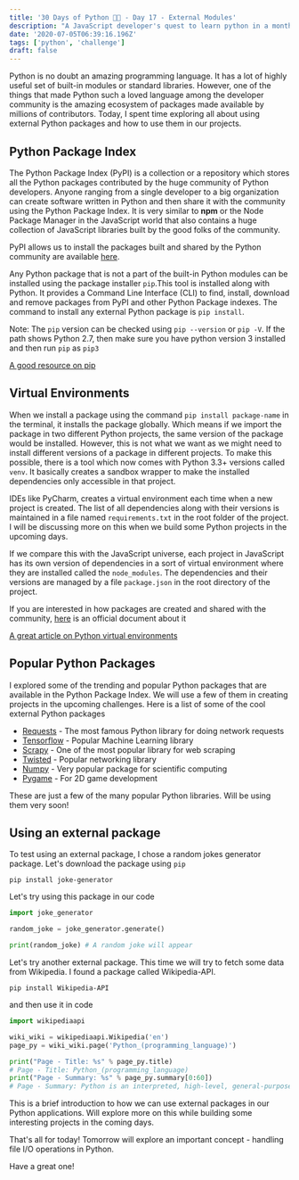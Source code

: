 ```yaml
---
title: '30 Days of Python 👨‍💻 - Day 17 - External Modules'
description: "A JavaScript developer's quest to learn python in a month."
date: '2020-07-05T06:39:16.196Z'
tags: ['python', 'challenge']
draft: false
---
```

Python is no doubt an amazing programming language. It has a lot of highly useful set of built-in modules or standard libraries. However, one of the things that made Python such a loved language among the developer community is the amazing ecosystem of packages made available by millions of contributors. Today, I spent time exploring all about using external Python packages and how to use them in our projects.

## Python Package Index

The Python Package Index (PyPI) is a collection or a repository which stores all the Python packages contributed by the huge community of Python developers. Anyone ranging from a single developer to a big organization can create software written in Python and then share it with the community using the Python Package Index. It is very similar to **npm** or the Node Package Manager in the JavaScript world that also contains a huge collection of JavaScript libraries built by the good folks of the community. 

PyPI allows us to install the packages built and shared by the Python community are available [here](https://pypi.org/).

Any Python package that is not a part of the built-in Python modules can be installed using the package installer `pip`.This tool is installed along with Python. It provides a Command Line Interface (CLI) to find, install, download and remove packages from PyPI and other Python Package indexes. The command to install any external Python package is `pip install`. 

Note: The `pip` version can be checked using `pip --version` or `pip -V`. If the path shows Python 2.7, then make sure you have python version 3 installed and then run `pip` as `pip3`

[A good resource on pip](https://www.w3schools.com/python/python_pip.asp)

## Virtual Environments

When we install a package using the command `pip install package-name` in the terminal, it installs the package globally. Which means if we import the package in two different Python projects, the same version of the package would be installed. However, this is not what we want as we might need to install different versions of a package in different projects. To make this possible, there is a tool which now comes with Python 3.3+ versions called `venv`. It basically creates a sandbox wrapper to make the installed dependencies only accessible in that project. 

IDEs like PyCharm, creates a virtual environment each time when a new project is created. The list of all dependencies along with their versions is maintained in a file named `requirements.txt` in the root folder of the project. I will be discussing more on this when we build some Python projects in the upcoming days.

If we compare this with the JavaScript universe, each project in JavaScript has its own version of dependencies in a sort of virtual environment where they are installed called the `node_modules`. The dependencies and their versions are managed by a file `package.json` in the root directory of the project. 

If you are interested in how packages are created and shared with the community, [here](https://packaging.python.org/tutorials/packaging-projects/) is an official document about it 

[A great article on Python virtual environments](https://realpython.com/python-virtual-environments-a-primer/)

## Popular Python Packages

I explored some of the trending and popular Python packages that are available in the Python Package Index. We will use a few of them in creating projects in the upcoming challenges. Here is a list of some of the cool external Python packages

- [Requests](http://www.python-requests.org/) - The most famous Python library for doing network requests
- [Tensorflow](https://github.com/tensorflow/tensorflow) - Popular Machine Learning library
- [Scrapy](https://scrapy.org/) - One of the most popular library for web scraping
- [Twisted](https://twistedmatrix.com/trac/) - Popular networking library
- [Numpy](https://numpy.org/) - Very popular package for scientific computing
- [Pygame](http://www.pygame.org/news.html) - For 2D game development

These are just a few of the many popular Python libraries. Will be using them very soon!

## Using an external package

To test using an external package, I chose a random jokes generator package. Let's download the package using `pip`

`pip install joke-generator`

Let's try using this package in our code

```python
import joke_generator

random_joke = joke_generator.generate()

print(random_joke) # A random joke will appear
```

Let's try another external package. This time we will try to fetch some data from Wikipedia. I found a package called Wikipedia-API. 

`pip install Wikipedia-API`

and then use it in code

```python
import wikipediaapi

wiki_wiki = wikipediaapi.Wikipedia('en')
page_py = wiki_wiki.page('Python_(programming_language)')

print("Page - Title: %s" % page_py.title)
# Page - Title: Python_(programming_language)
print("Page - Summary: %s" % page_py.summary[0:60])
# Page - Summary: Python is an interpreted, high-level, general-purpose progra
```

This is a brief introduction to how we can use external packages in our Python applications. Will explore more on this while building some interesting projects in the coming days.

That's all for today! Tomorrow will explore an important concept - handling file I/O operations in Python.

Have a great one!